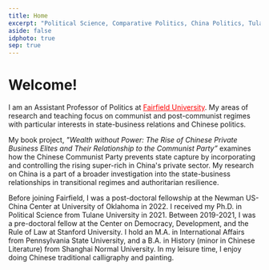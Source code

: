 ```yaml
---
title: Home
excerpt: "Political Science, Comparative Politics, China Politics, Tulane, PhD"
aside: false
idphoto: true
sep: true
---
```



# Welcome!

I am an Assistant Professor of Politics at <a href="https://www.fairfield.edu/" style="color: red;text-decoration: no underline;text-decoration:bold">Fairfield University</a>. My areas of research and teaching focus on communist and post-communist regimes with particular interests in state-business relations and Chinese politics. 

My book project, *"Wealth without Power: The Rise of Chinese Private Business Elites and Their Relationship to the Communist Party”* examines how the Chinese Communist Party prevents state capture by incorporating and controlling the rising super-rich in China's private sector. My research on China is a part of a broader investigation into the state-business relationships in transitional regimes and authoritarian resilience.

Before joining Fairfield, I was a post-doctoral fellowship at the Newman US-China Center at University of Oklahoma in 2022. I received my Ph.D. in Political Science from Tulane University in 2021. Between 2019-2021, I was a pre-doctoral fellow at the Center on Democracy, Development, and the Rule of Law at Stanford University. I hold an M.A. in International Affairs from Pennsylvania State University, and a B.A. in History (minor in Chinese Literature) from Shanghai Normal University. In my leisure time, I enjoy doing Chinese traditional calligraphy and painting.

